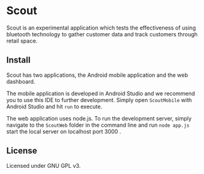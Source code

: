 Scout
=====
Scout is an experimental application which tests the effectiveness of using
bluetooth technology to gather customer data and track customers through retail space.


Install
-------

Scout has two applications, the Android mobile application and the web 
dashboard.

The mobile application is developed in Android Studio and we recommend you to
use this IDE to further development.  Simply open `ScoutMobile` with Android 
Studio and hit `run` to execute.

The web application uses node.js. To run the development server, simply 
navigate to the `ScoutWeb` folder in the command line and run `node app.js` 
start the local server on localhost port 3000 .

License
-------

Licensed under GNU GPL v3.
